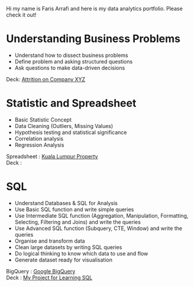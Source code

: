 Hi my name is Faris Arrafi and here is my data analytics portfolio. Please check it out!

# Understanding Business Problems
- Understand how to dissect business problems
- Define problem and asking structured questions
- Ask questions to make data-driven decisions

Deck: [Attrition on Company XYZ](https://drive.google.com/file/d/1jvIslUrZdYYh7fd5noYUqhtzVmKoeh0x/view?usp=sharing)

# Statistic and Spreadsheet
- Basic Statistic Concept
- Data Cleaning (Outliers, Missing Values)
- Hypothesis testing and statistical significance
- Correlation analysis
- Regression Analysis

Spreadsheet : [Kuala Lumpur Property](https://docs.google.com/spreadsheets/d/118st7W56CvJfhlreEI3KkNqLJMwqZteL97kdqkf0XJE/edit?usp=sharing)  
Deck        : 

# SQL
- Understand Databases & SQL for Analysis
- Use Basic SQL function and write simple queries
- Use Intermediate SQL function (Aggregation, Manipulation, Formatting, Selecting, Filtering and Joins) and write the queries
- Use Advanced SQL function (Subquery, CTE, Window) and write the queries
- Organise and transform data
- Clean large datasets by writing SQL queries
- Do logical thinking to know which data to use and flow
- Generate dataset ready for visualisation

BigQuery  : [Google BigQuery](https://console.cloud.google.com/bigquery?sq=128009202058:f0180204f46d4b41afb410cb86329ad1)  
Deck      : [My Project for Learning SQL](https://drive.google.com/file/d/15oRPrablfHHgRikUVtbrDYwCspog0AjN/view?usp=sharing)
